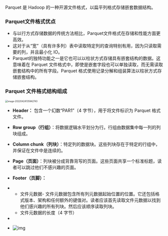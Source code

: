Parquet 是 Hadoop 的一种开源文件格式，以扁平列格式存储嵌套数据结构。



### Parquet文件格式优点

- 与以行方式存储数据的传统方法相比，Parquet文件格式在存储和性能方面更高效。
- 这对于从“宽”（具有许多列）表中读取特定列的查询特别有用，因为只读取需要的列，并且最小化 IO。
- Parquet的独特功能之一是它也可以以柱状方式存储具有嵌套结构的数据。这意味着在 Parquet 文件格式中，即使是嵌套字段也可以单独读取，而无需读取嵌套结构中的所有字段。Parquet 格式使用记录分解和组装算法以柱状方式存储嵌套结构。



### Parquet 文件格式结构组成

<img src="/Users/zyw/Library/Application Support/typora-user-images/image-20220424135942743.png" alt="image-20220424135942743" style="zoom:50%;" />



- **Header：** 包含一个幻数“PAR1”（4 字节），用于将文件标识为 Parquet 格式文件。

- **Row group（行组）**：将数据逻辑水平划分为行。行组由数据集中每一列的列块组成。

- **Column chunk（列块）**：特定列的数据块。这些列块存在于特定的行组中，并保证在文件中是连续的。

- **Page（页面）**：列块被分成背靠背写的页面。这些页面共享一个标准标题，读者可以跳过他们不感兴趣的页面。

- **Footer（页脚）：**

- - 文件元数据- 文件元数据包含所有列元数据起始位置的位置。它还包括格式版本、架构和任何额外的键值对。读者应该首先读取文件元数据以找到他们感兴趣的所有列块。然后应该顺序读取列块。
  - 文件元数据的长度（4 字节）

- 

- ![img](https://pic1.zhimg.com/v2-b4924093da8f721b3c01093538ecbab4_b.webp)